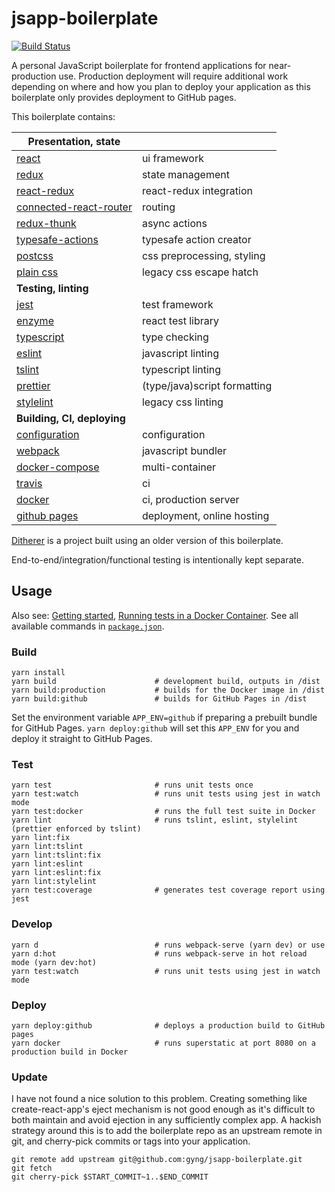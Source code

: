 # jsapp-boilerplate

[![Build Status](https://travis-ci.org/gyng/jsapp-boilerplate.svg?branch=master)](https://travis-ci.org/gyng/jsapp-boilerplate)

A personal JavaScript boilerplate for frontend applications for near-production use. Production deployment will require additional work depending on where and how you plan to deploy your application as this boilerplate only provides deployment to GitHub pages.

This boilerplate contains:

| **Presentation, state**                                                     |                              |
|-----------------------------------------------------------------------------|------------------------------|
| [react](https://facebook.github.io/react/docs/hello-world.html)             | ui framework                 |
| [redux](http://redux.js.org/)                                               | state management             |
| [react-redux](http://redux.js.org/docs/basics/UsageWithReact.html)          | react-redux integration      |
| [connected-react-router](https://github.com/reactjs/connected-react-router) | routing                      |
| [redux-thunk](https://github.com/gaearon/redux-thunk)                       | async actions                |
| [typesafe-actions](https://github.com/piotrwitek/typesafe-actions)          | typesafe action creator      |
| [postcss](https://github.com/postcss/postcss)                               | css preprocessing, styling   |
| [plain css](https://developer.mozilla.org/en-US/docs/Web/CSS)               | legacy css escape hatch      |
| **Testing, linting**                                                        |                              |
| [jest](https://jestjs.io/)                                                  | test framework               |
| [enzyme](http://airbnb.io/enzyme/index.html)                                | react test library           |
| [typescript](https://www.typescriptlang.org/docs/home.html)                 | type checking                |
| [eslint](http://eslint.org/docs/rules/)                                     | javascript linting           |
| [tslint](https://palantir.github.io/tslint/rules/)                          | typescript linting           |
| [prettier](https://github.com/prettier/prettier/)                           | (type/java)script formatting |
| [stylelint](https://stylelint.io/user-guide/)                               | legacy css linting           |
| **Building, CI, deploying**                                                 |                              |
| [configuration](config/configValues.js)                                     | configuration                |
| [webpack](https://webpack.js.org/concepts/)                                 | javascript bundler           |
| [docker-compose](https://docs.docker.com/compose/compose-file/)             | multi-container              |
| [travis](https://docs.travis-ci.com/user/customizing-the-build)             | ci                           |
| [docker](https://docs.docker.com/engine/reference/builder/)                 | ci, production server        |
| [github pages](https://pages.github.com/)                                   | deployment, online hosting   |

[Ditherer](https://github.com/gyng/ditherer) is a project built using an older version of this boilerplate.

End-to-end/integration/functional testing is intentionally kept separate.

## Usage

Also see: [Getting started](doc/getting_started.md), [Running tests in a Docker Container](doc/docker_tests.md). See all available commands in [`package.json`](package.json).

### Build

    yarn install
    yarn build                      # development build, outputs in /dist
    yarn build:production           # builds for the Docker image in /dist
    yarn build:github               # builds for GitHub Pages in /dist

Set the environment variable `APP_ENV=github` if preparing a prebuilt bundle for GitHub Pages. `yarn deploy:github` will set this `APP_ENV` for you and deploy it straight to GitHub Pages.

### Test

    yarn test                       # runs unit tests once
    yarn test:watch                 # runs unit tests using jest in watch mode
    yarn test:docker                # runs the full test suite in Docker
    yarn lint                       # runs tslint, eslint, stylelint (prettier enforced by tslint)
    yarn lint:fix
    yarn lint:tslint
    yarn lint:tslint:fix
    yarn lint:eslint
    yarn lint:eslint:fix
    yarn lint:stylelint
    yarn test:coverage              # generates test coverage report using jest

### Develop

    yarn d                          # runs webpack-serve (yarn dev) or use
    yarn d:hot                      # runs webpack-serve in hot reload mode (yarn dev:hot)
    yarn test:watch                 # runs unit tests using jest in watch mode

### Deploy

    yarn deploy:github              # deploys a production build to GitHub pages
    yarn docker                     # runs superstatic at port 8080 on a production build in Docker

### Update

I have not found a nice solution to this problem. Creating something like create-react-app's eject mechanism is not good enough as it's difficult to both maintain and avoid ejection in any sufficiently complex app. A hackish strategy around this is to add the boilerplate repo as an upstream remote in git, and cherry-pick commits or tags into your application.

    git remote add upstream git@github.com:gyng/jsapp-boilerplate.git
    git fetch
    git cherry-pick $START_COMMIT~1..$END_COMMIT
